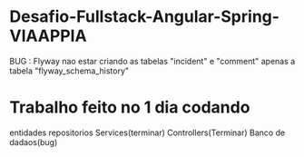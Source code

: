 # Desafio-Fullstack-Angular-Spring-VIAAPPIA

BUG : Flyway nao estar criando as tabelas "incident" e "comment" apenas a tabela "flyway_schema_history"

# Trabalho feito no 1 dia codando 
entidades
repositorios 
Services(terminar)
Controllers(Terminar)
Banco de dadaos(bug)
